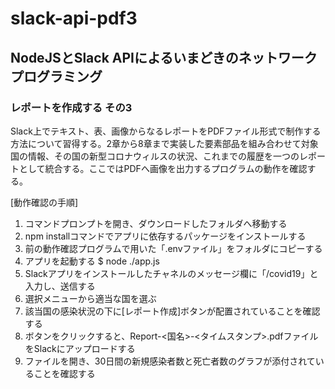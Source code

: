 # slack-api-pdf3

## NodeJSとSlack APIによるいまどきのネットワークプログラミング

### レポートを作成する その3

Slack上でテキスト、表、画像からなるレポートをPDFファイル形式で制作する方法について習得する。2章から8章まで実装した要素部品を組み合わせて対象国の情報、その国の新型コロナウィルスの状況、これまでの履歴を一つのレポートとして統合する。ここではPDFへ画像を出力するプログラムの動作を確認する。

[動作確認の手順]

1. コマンドプロンプトを開き、ダウンロードしたフォルダへ移動する
1. npm installコマンドでアプリに依存するパッケージをインストールする
1. 前の動作確認プログラムで用いた「.envファイル」をフォルダにコピーする
1. アプリを起動する
    $ node ./app.js
1. Slackアプリをインストールしたチャネルのメッセージ欄に「/covid19」と入力し、送信する
1. 選択メニューから適当な国を選ぶ
1. 該当国の感染状況の下に[レポート作成]ボタンが配置されていることを確認する
1. ボタンをクリックすると、Report-<国名>-<タイムスタンプ>.pdfファイルをSlackにアップロードする
1. ファイルを開き、30日間の新規感染者数と死亡者数のグラフが添付されていることを確認する
